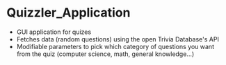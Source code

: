 # Quizzler_Application
- GUI application for quizes 
- Fetches data (random questions) using the open Trivia Database's API  
- Modifiable parameters to pick which category of questions you want from the quiz (computer science, math, general knowledge...) 

